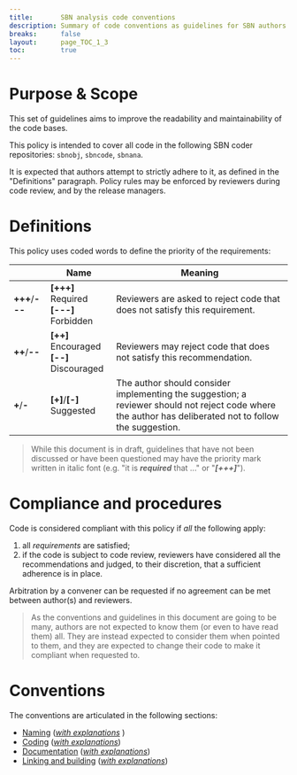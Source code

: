 ```yaml
---
title:       SBN analysis code conventions
description: Summary of code conventions as guidelines for SBN authors and reviewers.
breaks:      false
layout:      page_TOC_1_3
toc:         true
---
```



#   Purpose & Scope ##################################################################


This set of guidelines aims to improve the readability and maintainability of
the code bases.

This policy is intended to cover all code in the following SBN coder repositories:
`sbnobj`, `sbncode`, `sbnana`.

It is expected that authors attempt to strictly adhere to it,
as defined in the "Definitions" paragraph.
Policy rules may be enforced by reviewers during code review, and by the
release managers.



#   Definitions   ##############################################################

This policy uses coded words to define the priority of the requirements:

|                 | Name                                           | Meaning  |
| --------------- | ---------------------------------------------- | -------- |
| **+++**/**---** | **[+++]** Required <br/> **[---]** Forbidden   | Reviewers are asked to reject code that does not satisfy this requirement.     |
| **++**/**--**   | **[++]** Encouraged <br/> **[--]** Discouraged | Reviewers may reject code that does not satisfy this recommendation. |
| **+**/**-**     | **[+]**/**[-]** Suggested                      | The author should consider implementing the suggestion; a reviewer should not reject code where the author has deliberated not to follow the suggestion.|

> While this document is in draft, guidelines that have not been
> discussed or have been questioned may have the priority mark written
> in italic font (e.g. "it is _**required**_ that ..." or "**_[+++]_**").



#   Compliance and procedures   ################################################

Code is considered compliant with this policy if _all_ the following apply:

1. all _requirements_ are satisfied;
2. if the code is subject to code review, reviewers have considered all the
   recommendations and judged, to their discretion, that a sufficient adherence
   is in place.

Arbitration by a convener can be requested if no agreement can be met between author(s) and
reviewers.

> As the conventions and guidelines in this document are going to be many,
authors are not expected to know them (or even to have read them) all.
They are instead expected to consider them when pointed to them, and they are
expected to change their code to make it compliant when requested to.


#   Conventions   ##############################################################

The conventions are articulated in the following sections:

* [Naming](CodingConventionsList.md#naming-conventions) ([_with explanations_](CodingConventionsExplained.md#naming-conventions) )
* [Coding](CodingConventionsList.md#coding) ([_with explanations_](CodingConventionsExplained.md#coding))
* [Documentation](CodingConventionsList.md#documentation) ([_with explanations_](CodingConventionsExplained.md#documentation))
* [Linking and building](CodingConventionsList.md#linking-and-building) ([_with explanations_](CodingConventionsExplained.md#linking-and-building))


